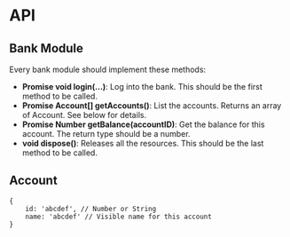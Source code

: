 API
===

Bank Module
-----------

Every bank module should implement these methods:

- **Promise void login(...)**: Log into the bank. This should be the first method to be called.
- **Promise Account[] getAccounts()**: List the accounts. Returns an array of Account. See below for details.
- **Promise Number getBalance(accountID)**: Get the balance for this account. The return type should be a number.
- **void dispose()**: Releases all the resources. This should be the last method to be called.

Account
-------

    {
    	id: 'abcdef', // Number or String
    	name: 'abcdef' // Visible name for this account
    }

